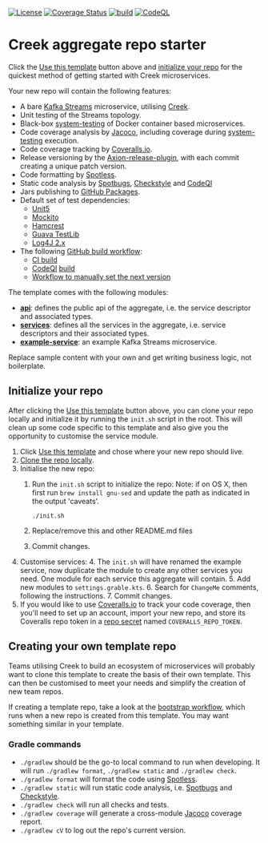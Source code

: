 [![License](https://img.shields.io/badge/License-Apache%202.0-blue.svg)](https://opensource.org/licenses/Apache-2.0)
[![Coverage Status](https://coveralls.io/repos/github/Creek-User/basic-kafka-streams/badge.svg?branch=main)](https://coveralls.io/github/Creek-User/basic-kafka-streams?branch=main)
[![build](https://github.com/Creek-User/basic-kafka-streams/actions/workflows/build.yml/badge.svg)](https://github.com/Creek-User/basic-kafka-streams/actions/workflows/build.yml)
[![CodeQL](https://github.com/Creek-User/basic-kafka-streams/actions/workflows/codeql.yml/badge.svg)](https://github.com/Creek-User/basic-kafka-streams/actions/workflows/codeql.yml)

# Creek aggregate repo starter

Click the [Use this template][useThisTemplate] button above and [initialize your repo](#initialize-your-repo) 
for the quickest method of getting started with Creek microservices.

Your new repo will contain the following features:

* A bare [Kafka Streams][kafkaSteams] microservice, utilising [Creek](https://www.creekservice.org).
* Unit testing of the Streams topology.
* Black-box [system-testing][systemTest] of Docker container based microservices.
* Code coverage analysis by [Jacoco][5], including coverage during [system-testing][systemTest] execution.
* Code coverage tracking by [Coveralls.io][coveralls].
* Release versioning by the [Axion-release-plugin][4], with each commit creating a unique patch version.
* Code formatting by [Spotless][1].
* Static code analysis by [Spotbugs][2], [Checkstyle][3] and [CodeQl][codeQL]
* Jars publishing to [GitHub Packages][ghPackages].
* Default set of test dependencies:
    * [Unit5][7]
    * [Mockito][8]
    * [Hamcrest][9]
    * [Guava TestLib][10]
    * [Log4J 2.x][11]
* The following [GitHub build workflow][12]:
    * [CI build](.github/workflows/build.yml)
    * [CodeQl][codeQL] [build](.github/workflows/codeql.yml)
    * [Workflow to manually set the next version](.github/workflows/version.yml)

The template comes with the following modules:

* **[api](api)**: defines the public api of the aggregate, i.e. the service descriptor and associated types.
* **[services](services)**: defines all the services in the aggregate, i.e. service descriptors and their associated types.
* **[example-service](example-service)**: an example Kafka Streams microservice.

Replace sample content with your own and get writing business logic, not boilerplate.

## Initialize your repo

After clicking the [Use this template][useThisTemplate] button above, you can clone your repo locally
and initialize it by running the `init.sh` script in the root.  This will clean up some code specific 
to this template and also give you the opportunity to customise the service module. 

1. Click [Use this template][useThisTemplate] and chose where your new repo should live.
2. [Clone the repo locally](https://docs.github.com/en/repositories/creating-and-managing-repositories/cloning-a-repository).
3. Initialise the new repo:
    1. Run the `init.sh` script to initialize the repo:
       Note: if on OS X, then first run `brew install gnu-sed` and update the path as indicated in the output 'caveats'.

         ```shell
         ./init.sh
         ``` 
    2. Replace/remove this and other README.md files
    3. Commit changes.
4. Customise services:
    4. The `init.sh` will have renamed the example service,
       now duplicate the module to create any other services you need.
       One module for each service this aggregate will contain.
    5. Add new modules to `settings.grable.kts`.
    6. Search for `ChangeMe` comments, following the instructions.
    7. Commit changes.
5. If you would like to use [Coveralls.io][coveralls] to track your code coverage,
   then you'll need to set up an account, import your new repo, and store its Coveralls repo token 
   in a [repo secret][ghSecret] named `COVERALLS_REPO_TOKEN`. 

## Creating your own template repo

Teams utilising Creek to build an ecosystem of microservices will probably want to clone this template
to create the basis of their own template. This can then be customised to meet your needs and simplify
the creation of new team repos.

If creating a template repo, take a look at the [bootstrap workflow](.github/workflows/bootstrap.yml), 
which runs when a new repo is created from this template. You may want something similar in your template.  

### Gradle commands

* `./gradlew` should be the go-to local command to run when developing.
              It will run `./gradlew format`, `./gradlew static` and `./gradlew check`.
* `./gradlew format` will format the code using [Spotless][1].
* `./gradlew static` will run static code analysis, i.e. [Spotbugs][2] and [Checkstyle][3].
* `./gradlew check` will run all checks and tests.
* `./gradlew coverage` will generate a cross-module [Jacoco][5] coverage report.
* `./gradlew cV` to log out the repo's current version.

[1]: https://github.com/diffplug/spotless
[2]: https://spotbugs.github.io/
[3]: https://checkstyle.sourceforge.io/
[4]: https://github.com/allegro/axion-release-plugin
[5]: https://www.jacoco.org/jacoco/trunk/doc/
[coveralls]: https://coveralls.io/
[7]: https://junit.org/junit5/docs/current/user-guide/
[8]: https://site.mockito.org/
[9]: http://hamcrest.org/JavaHamcrest/index
[10]: https://github.com/google/guava/tree/master/guava-testlib
[11]: https://logging.apache.org/log4j/2.x/
[12]: .github/workflows/build.yml
[systemTest]: https://github.com/creek-service/creek-system-test
[kafkaSteams]: https://kafka.apache.org/documentation/streams/
[codeQL]: https://codeql.github.com/
[ghPackages]: https://docs.github.com/en/packages/learn-github-packages/introduction-to-github-packages
[useThisTemplate]: https://github.com/Creek-User/basic-kafka-streams/generate
[ghSecret]: https://docs.github.com/en/codespaces/managing-codespaces-for-your-organization/managing-encrypted-secrets-for-your-repository-and-organization-for-github-codespaces
